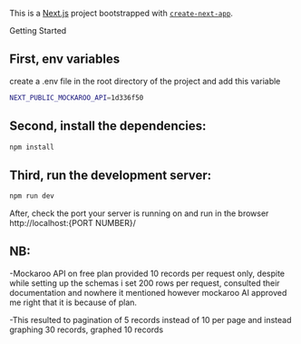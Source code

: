 This is a [Next.js](https://nextjs.org/) project bootstrapped with [`create-next-app`](https://github.com/vercel/next.js/tree/canary/packages/create-next-app).

Getting Started

## First, env variables

create a .env file in the root directory of the project and add this variable
```bash
NEXT_PUBLIC_MOCKAROO_API=1d336f50
```
## Second, install the dependencies:

```bash
npm install
```
## Third, run the development server:

```bash
npm run dev
```
After, check the port your server is running on and run in the browser http://localhost:{PORT NUMBER}/

## NB:

-Mockaroo API on free plan provided 10 records per request only, despite while setting up the schemas i set 200 rows per request, consulted their documentation and nowhere it mentioned however mockaroo AI approved me right that it is because of plan.

-This resulted to pagination of 5 records instead of 10 per page and instead graphing 30 records, graphed 10 records 
